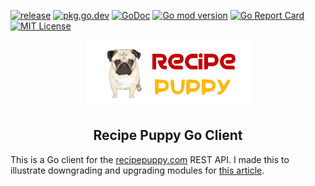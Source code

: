 [![release](https://img.shields.io/badge/release-v3.0.4-black)](https://github.com/zaracooper/recipepuppy/releases/tag/vv3.0.4) [![pkg.go.dev](https://img.shields.io/badge/pgk.go.dev-reference-black)](https://pkg.go.dev/github.com/zaracooper/recipepuppy/v3@vv3.0.4?tab=overview) [![GoDoc](https://godoc.org/github.com/zaracooper/recipepuppy?status.svg)](https://godoc.org/github.com/zaracooper/recipepuppy) [![Go mod version](https://img.shields.io/github/go-mod/go-version/zaracooper/recipepuppy?filename=v3%2Fgo.mod)](https://golang.org/doc/go1.13) [![Go Report Card](https://goreportcard.com/badge/github.com/zaracooper/recipepuppy)](https://goreportcard.com/report/github.com/zaracooper/recipepuppy) [![MIT License](https://img.shields.io/badge/license-MIT-brightgreen)](https://github.com/zaracooper/recipepuppy/blob/master/v3/LICENSE)
<p align="center">
    <img width="263" height="108" src="https://github.com/zaracooper/recipepuppy/blob/master/recipepuppy.png?raw=true" alt="centered image" />
</p>

<h2 align="center">Recipe Puppy Go Client</h2>

This is a Go client for the [recipepuppy.com](http://www.recipepuppy.com/about/api/) REST API. I made this to illustrate downgrading and upgrading modules for [this article](https://zaracooper.github.io/blog/posts/go-upgrades-downgrades/). 